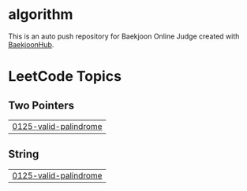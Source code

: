# algorithm
This is an auto push repository for Baekjoon Online Judge created with [BaekjoonHub](https://github.com/BaekjoonHub/BaekjoonHub).

<!---LeetCode Topics Start-->
# LeetCode Topics
## Two Pointers
|  |
| ------- |
| [0125-valid-palindrome](https://github.com/challduck/algorithm/tree/master/0125-valid-palindrome) |
## String
|  |
| ------- |
| [0125-valid-palindrome](https://github.com/challduck/algorithm/tree/master/0125-valid-palindrome) |
<!---LeetCode Topics End-->